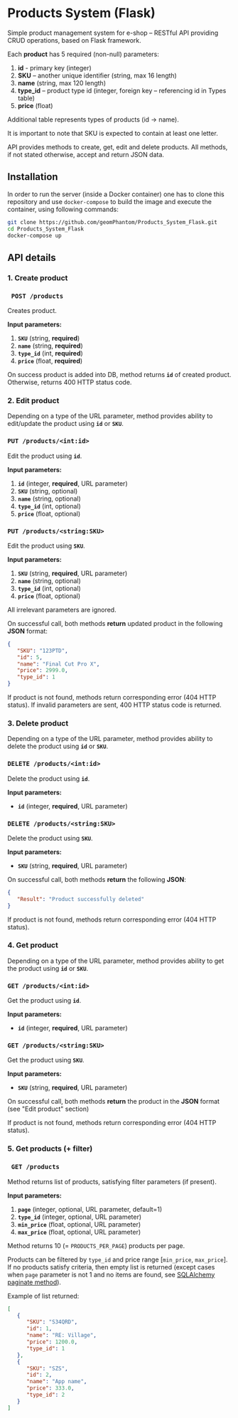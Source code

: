 # Products System (Flask)

Simple product management system for e-shop – RESTful API providing CRUD operations, based on Flask framework.

Each **product** has 5 required (non-null) parameters:

1. **id** - primary key (integer)
2. **SKU** – another unique identifier (string, max 16 length)
3. **name** (string, max 120 length)
4. **type_id** – product type id (integer, foreign key – referencing id in Types table)
5. **price** (float)

Additional table represents types of products (id -> name).

It is important to note that SKU is expected to contain at least one letter.

API provides methods to create, get, edit and delete products. All methods, if not stated otherwise, accept and return JSON data.


## Installation

In order to run the server (inside a Docker container) one has to clone this repository and use `docker-compose` to build the image and execute the container, using following commands:
```bash
git clone https://github.com/geomPhantom/Products_System_Flask.git
cd Products_System_Flask
docker-compose up
```


## API details

### 1. Create product
### ``` POST /products```
Creates product.

**Input parameters:**

1. **`SKU`** (string, **required**)
2. **`name`** (string, **required**)
3. **`type_id`** (int, **required**)
4. **`price`** (float, **required**)

On success product is added into DB, method returns **`id`** of created product. Otherwise, returns 400 HTTP status code.

### 2. Edit product
Depending on a type of the URL parameter, method provides ability to edit/update the product using **`id`** or **`SKU`**.
### ```PUT /products/<int:id>```

Edit the product using **`id`**.

**Input parameters:**

1. **`id`** (integer, **required**, URL parameter)
2. **`SKU`** (string, optional)
3. **`name`** (string, optional)
4. **`type_id`** (int, optional)
5. **`price`** (float, optional)

### ```PUT /products/<string:SKU>```

Edit the product using **`SKU`**.

**Input parameters:**

1. **`SKU`** (string, **required**, URL parameter)
2. **`name`** (string, optional)
3. **`type_id`** (int, optional)
4. **`price`** (float, optional)

All irrelevant parameters are ignored. 

On successful call, both methods **return** updated product in the following **JSON** format:
```json
{
   "SKU": "123PTD",
   "id": 5,
   "name": "Final Cut Pro X",
   "price": 2999.0,
   "type_id": 1
}
```

If product is not found, methods return corresponding error (404 HTTP status). If invalid parameters are sent, 400 HTTP status code is returned.

### 3. Delete product

Depending on a type of the URL parameter, method provides ability to delete the product using **`id`** or **`SKU`**.
### ```DELETE /products/<int:id>```

Delete the product using **`id`**.

**Input parameters:**

- **`id`** (integer, **required**, URL parameter)


### ```DELETE /products/<string:SKU>```

Delete the product using **`SKU`**.

**Input parameters:**

- **`SKU`** (string, **required**, URL parameter)

On successful call, both methods **return** the following **JSON**:
```json
{
   "Result": "Product successfully deleted"
}
```

If product is not found, methods return corresponding error (404 HTTP status).

### 4. Get product

Depending on a type of the URL parameter, method provides ability to get the product using **`id`** or **`SKU`**.
### ```GET /products/<int:id>```

Get the product using **`id`**.

**Input parameters:**

- **`id`** (integer, **required**, URL parameter)


### ```GET /products/<string:SKU>```

Get the product using **`SKU`**.

**Input parameters:**

- **`SKU`** (string, **required**, URL parameter)

On successful call, both methods **return** the product in the **JSON** format (see "Edit product" section)

If product is not found, methods return corresponding error (404 HTTP status).

### 5. Get products (+ filter)

### ``` GET /products```

Method returns list of products, satisfying filter parameters (if present).

**Input parameters:**

1. **`page`** (integer, optional, URL parameter, default=1)
2. **`type_id`** (integer, optional, URL parameter)
3. **`min_price`** (float, optional, URL parameter)
4. **`max_price`** (float, optional, URL parameter)

Method returns 10 (= `PRODUCTS_PER_PAGE`) products per page. 

Products can be filtered by `type_id` and price range [`min_price`, `max_price`]. If no products satisfy criteria, then empty list is returned (except cases when `page` parameter is not 1 and no items are found, see [SQLAlchemy paginate method](https://flask-sqlalchemy.palletsprojects.com/en/2.x/api/#flask_sqlalchemy.BaseQuery.paginate)).

Example of list returned:
```json
[
   {
      "SKU": "S34QRD",
      "id": 1,
      "name": "RE: Village",
      "price": 1200.0,
      "type_id": 1
   },
   {
      "SKU": "SZS",
      "id": 2,
      "name": "App name",
      "price": 333.0,
      "type_id": 2
   }
]
```